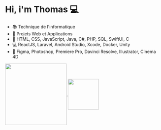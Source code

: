 # Hi, i'm Thomas :computer:

- 📚 Technique de l'informatique 
- 🔬 Projets Web et Applications 
- 📱 HTML, CSS, JavaScript, Java, C#, PHP, SQL, SwiftUI, C 
- 💻 ReactJS, Laravel, Android Studio, Xcode, Docker, Unity
- 🎨 Figma, Photoshop, Premiere Pro, Davinci Resolve, Illustrator, Cinema 4D

<a href="https://github.com/anuraghazra/github-readme-stats">
  <img height=200 align="center" src="https://github-readme-stats.vercel.app/api?username=ThomD7&rank_icon=github&locale=fr" />
</a>
<a href="https://github.com/anuraghazra/convoychat">
  <img height=100 align="center" src="https://github-readme-stats.vercel.app/api/top-langs?username=ThomD7&layout=compact&langs_count=8&card_width=320&locale=fr" />
</a>

</br>
</br>
</br>
</br>
</br>
</br>
</br>
</br>
</br>
</br>















